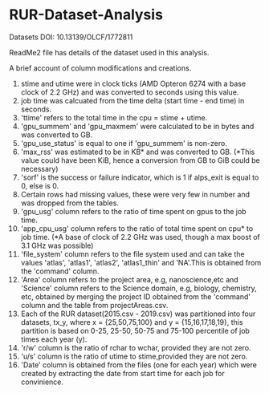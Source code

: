 # RUR-Dataset-Analysis
Datasets DOI: 10.13139/OLCF/1772811

ReadMe2 file has details of the dataset used in this analysis.

A brief account of column modifications and creations.
1) stime and utime were in clock ticks (AMD Opteron 6274 with a base clock of 2.2 GHz) and was converted to seconds using this value.
2) job time was calcuated from the time delta (start time - end time) in seconds.  
3) 'ttime' refers to the total time in the cpu = stime + utime.
4) 'gpu_summem' and 'gpu_maxmem' were calculated to be in bytes and was converted to GB.
5) 'gpu_use_status' is equal to one if 'gpu_summem' is non-zero.
6) 'max_rss' was estimated to be in KB* and was converted to GB. (*This value could have been KiB, hence a conversion from GB to GiB could be necessary)
7) 'sorf' is the success or failure indicator, which is 1 if alps_exit is equal to 0, else is 0.
8) Certain rows had missing values, these were very few in number and was dropped from the tables.
9) 'gpu_usg' column refers to the ratio of time spent on gpus to the job time.
10) 'app_cpu_usg' column refers to the ratio of total time spent on cpu* to job time. (*A base of clock of 2.2 GHz was used, though a max boost of 3.1 GHz was possible)
11) 'file_system' column refers to the file system used and can take the values 'atlas', 'atlas1', 'atlas2', 'atlas1_thin' and 'NA'.This is obtained from the 
    'command' column.
12) 'Area' column refers to the project area, e.g, nanoscience,etc and 'Science' column refers to the Science domain, e.g, biology, chemistry, etc, obtained by merging
    the project ID obtained from the 'command' column and the table from projectAreas.csv.
13) Each of the RUR dataset(2015.csv - 2019.csv) was partitioned into four datasets, tx_y, where x = {25,50,75,100} and y = {15,16,17,18,19},
    this partition is based on 0-25, 25-50, 50-75 and 75-100 percentile of job times each year (y).
14) 'r/w' column is the ratio of rchar to wchar, provided they are not zero.
15) 'u/s' column is the ratio of utime to stime,provided they are not zero.
16) 'Date' column is obtained from the files (one for each year) which were created by extracting the date from start time for each job for convinience.
